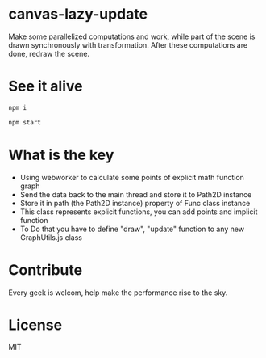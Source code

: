 # canvas-lazy-update
Make some parallelized computations and work, while part of the scene is drawn synchronously with transformation. After these computations are done, redraw the scene.

# See it alive
```bash
npm i
```
```bash
npm start
```

# What is the key
- Using webworker to calculate some points of explicit math function graph
- Send the data back to the main thread and store it to Path2D instance
- Store it in path (the Path2D instance) property of Func class instance
- This class represents explicit functions, you can add points and implicit function
- To Do that you have to define "draw", "update" function to any new GraphUtils.js class

# Contribute
Every geek is welcom, help make the performance rise to the sky.

# License
MIT
